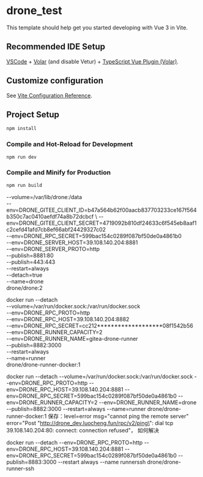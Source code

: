 # drone_test

This template should help get you started developing with Vue 3 in Vite.

## Recommended IDE Setup

[VSCode](https://code.visualstudio.com/) + [Volar](https://marketplace.visualstudio.com/items?itemName=Vue.volar) (and disable Vetur) + [TypeScript Vue Plugin (Volar)](https://marketplace.visualstudio.com/items?itemName=Vue.vscode-typescript-vue-plugin).

## Customize configuration

See [Vite Configuration Reference](https://vitejs.dev/config/).

## Project Setup

```sh
npm install
```

### Compile and Hot-Reload for Development

```sh
npm run dev
```

### Compile and Minify for Production

```sh
npm run build
```



--volume=/var/lib/drone:/data \
  --env=DRONE_GITEE_CLIENT_ID=b47a564b62f00aacb837703233ce167f564b350c7ac0410aefdf74a8b72dcbcf \ 
  --env=DRONE_GITEE_CLIENT_SECRET=4719092b810df24633c6f545eb8aaf1c2cefd41afd7cb8ef66abf24429327c02 \
  --env=DRONE_RPC_SECRET=599bac154c0289f087bf50de0a4861b0 \
  --env=DRONE_SERVER_HOST=39.108.140.204:8881 \
  --env=DRONE_SERVER_PROTO=http \
  --publish=8881:80 \
  --publish=443:443 \
  --restart=always \
  --detach=true \
  --name=drone \
  drone/drone:2



  docker run --detach \
  --volume=/var/run/docker.sock:/var/run/docker.sock \
  --env=DRONE_RPC_PROTO=http \
  --env=DRONE_RPC_HOST=39.108.140.204:8882 \
  --env=DRONE_RPC_SECRET=cc212*******************08f1542b56 \
  --env=DRONE_RUNNER_CAPACITY=2 \
  --env=DRONE_RUNNER_NAME=gitea-drone-runner \
  --publish=8882:3000 \
  --restart=always \
  --name=runner \
  drone/drone-runner-docker:1



 docker run --detach --volume=/var/run/docker.sock:/var/run/docker.sock --env=DRONE_RPC_PROTO=http --env=DRONE_RPC_HOST=39.108.140.204:8881 --env=DRONE_RPC_SECRET=599bac154c0289f087bf50de0a4861b0 --env=DRONE_RUNNER_CAPACITY=2 --env=DRONE_RUNNER_NAME=drone --publish=8882:3000 --restart=always --name=runner drone/drone-runner-docker:1
 保存：level=error msg="cannot ping the remote server" error="Post \"http://drone_dev.luocheng.fun/rpc/v2/ping\": dial tcp 39.108.140.204:80: connect: connection refused"， 如何解决


docker run --detach --env=DRONE_RPC_PROTO=http --env=DRONE_RPC_HOST=39.108.140.204:8881 --env=DRONE_RPC_SECRET=599bac154c0289f087bf50de0a4861b0 --publish=8883:3000 --restart always --name runnerssh drone/drone-runner-ssh